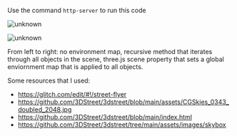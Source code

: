 Use the command `http-server` to run this code

![unknown](https://user-images.githubusercontent.com/39531367/148473033-a8d3be13-9ca3-466d-8642-a23e48165a03.png)

![unknown](https://user-images.githubusercontent.com/39531367/148472706-d993ae09-6d13-47e1-8633-c8955619b7f4.png)

From left to right: no environment map, recursive method that iterates through all objects in the scene, three.js scene property that sets a global enviornment map that is applied to all objects.

Some resources that I used:
- https://glitch.com/edit/#!/street-flyer
- https://github.com/3DStreet/3dstreet/blob/main/assets/CGSkies_0343_doubled_2048.jpg
- https://github.com/3DStreet/3dstreet/blob/main/index.html
- https://github.com/3DStreet/3dstreet/tree/main/assets/images/skybox
